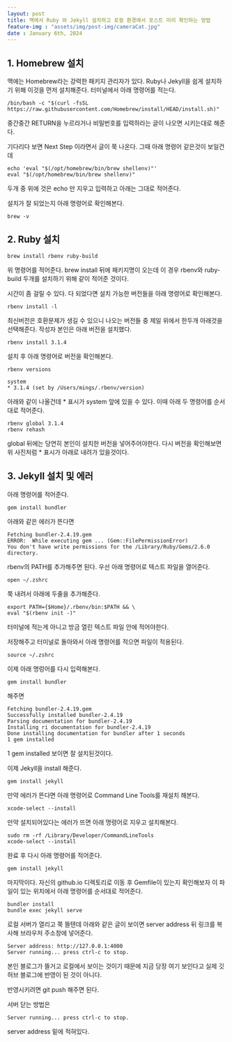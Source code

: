 ```yaml
---
layout: post
title: 맥에서 Ruby 와 Jekyll 설치하고 로컬 환경에서 포스트 미리 확인하는 방법
feature-img : "assets/img/post-img/cameraCat.jpg"
date : January 6th, 2024
---
```




## 1. Homebrew 설치
맥에는 Homebrew라는 강력한 패키지 관리자가 있다. Ruby나 Jekyll을 쉽게 설치하기 위해 이것을 먼저 설치해준다.
터미널에서 아래 명령어를 적는다.
```
/bin/bash -c "$(curl -fsSL https://raw.githubusercontent.com/Homebrew/install/HEAD/install.sh)"
```
중간중간 RETURN을 누르라거나 비밀번호를 입력하라는 글이 나오면 시키는대로 해준다.

기다리다 보면 Next Step 이라면서 글이 쭉 나온다. 그때 아래 명령어 같은것이 보일건데
```
echo 'eval "$(/opt/homebrew/bin/brew shellenv)"'
eval "$(/opt/homebrew/bin/brew shellenv)"
``` 
두개 중 위에 것은 echo 만 지우고 입력하고 아래는 그대로 적어준다.

설치가 잘 되었는지 아래 명령어로 확인해본다.
```
brew -v
```

## 2. Ruby 설치
```
brew install rbenv ruby-build
```
위 명령어를 적어준다.
brew install 뒤에 패키지명이 오는데 이 경우 rbenv와 ruby-build 두개를 설치하기 위해 같이 적어준 것이다.

시간이 좀 걸릴 수 있다. 다 되었다면 설치 가능한 버전들을 아래 명령어로 확인해본다.
```
rbenv install -l
```
최신버전은 호환문제가 생길 수 있으니 나오는 버전들 중 제일 위에서 한두개 아래것을 선택해준다.
작성자 본인은 아래 버전을 설치했다.
```
rbenv install 3.1.4
```
설치 후 아래 명령어로 버전을 확인해본다.
```
rbenv versions
```
```
system
* 3.1.4 (set by /Users/mings/.rbenv/version)
```
아래와 같이 나올건데 * 표시가 system 앞에 있을 수 있다. 이때 아래 두 명령어를 순서대로 적어준다.
```
rbenv global 3.1.4
rbenv rehash
```
global 뒤에는 당연히 본인이 설치한 버전을 넣어주어야한다.
다시 버전을 확인해보면 위 사진처럼 * 표시가 아래로 내려가 있을것이다.

## 3. Jekyll 설치 및 에러
아래 명령어를 적어준다.
```
gem install bundler 
```
아래와 같은 에러가 뜬다면
```                                       
Fetching bundler-2.4.19.gem
ERROR:  While executing gem ... (Gem::FilePermissionError)
You don't have write permissions for the /Library/Ruby/Gems/2.6.0 directory.
```
rbenv의 PATH를 추가해주면 된다.
우선 아래 명령어로 텍스트 파일을 열어준다.
```
open ~/.zshrc
```
쭉 내려서 아래에 두줄을 추가해준다. 
```
export PATH={$Home}/.rbenv/bin:$PATH && \
eval "$(rbenv init -)"
```
터미널에 적는게 아니고 방금 열린 텍스트 파일 안에 적어야한다.

저장해주고 터미널로 돌아와서 아래 명령어를 적으면 파일이 적용된다.
```
source ~/.zshrc
```
이제 아래 명렁어를 다시 입력해본다.
```
gem install bundler 
```
해주면
```
Fetching bundler-2.4.19.gem
Successfully installed bundler-2.4.19
Parsing documentation for bundler-2.4.19
Installing ri documentation for bundler-2.4.19
Done installing documentation for bundler after 1 seconds
1 gem installed
```

1 gem installed 보이면 잘 설치된것이다.

이제 Jekyll을 install 해준다.
```
gem install jekyll
```
만약 에러가 뜬다면 아래 명령어로 Command Line Tools를 재설치 해본다.
```
xcode-select --install
```
만약 설치되어있다는 에러가 뜨면 아래 명령어로 지우고 설치해본다.
```
sudo rm -rf /Library/Developer/CommandLineTools
xcode-select --install
```

완료 후 다시 아래 명령어를 적어준다.
```
gem install jekyll
```

마지막이다. 자신의 github.io 디렉토리로 이동 후 Gemfile이 있는지 확인해보자 이 파일이 있는 위치에서 아래 명령어를 순서대로 적어준다.
```
bundler install
bundle exec jekyll serve
```
로컬 서버가 열리고 쭉 뜰텐데 아래와 같은 글이 보이면 server address 뒤 링크를 복사해 브라우저 주소창에 넣어준다.
```
Server address: http://127.0.0.1:4000
Server running... press ctrl-c to stop.
```
본인 블로그가 뜰거고 로컬에서 보이는 것이기 때문에 지금 당장 여기 보인다고 실제 깃허브 블로그에 반영이 된 것이 아니다.

반영시키려면 git push 해주면 된다.

서버 닫는 방법은 
```
Server running... press ctrl-c to stop.
```
server address 밑에 적혀있다.